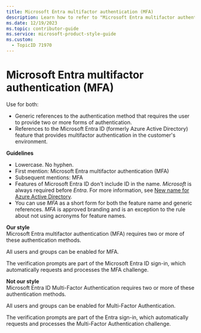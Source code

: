 ```yaml
---
title: Microsoft Entra multifactor authentication (MFA)
description: Learn how to refer to "Microsoft Entra multifactor authentication (MFA)" in your content.
ms.date: 12/19/2023
ms.topic: contributor-guide
ms.service: microsoft-product-style-guide
ms.custom:
  - TopicID 71970
---
```



# Microsoft Entra multifactor authentication (MFA)

Use for both:

- Generic references to the authentication method that requires the user to provide two or more forms of authentication.
- References to the Microsoft Entra ID (formerly Azure Active Directory) feature that provides multifactor authentication in the customer's environment.

**Guidelines**

- Lowercase. No hyphen.
- First mention: Microsoft Entra multifactor authentication (MFA)
- Subsequent mentions: MFA
- Features of Microsoft Entra ID don't include ID in the name. *Microsoft* is always required before *Entra*. For more information, see [New name for Azure Active Directory](/entra/fundamentals/new-name).
- You can use *MFA* as a short form for both the feature name and generic references. *MFA* is approved branding and is an exception to the rule about not using acronyms for feature names.

**Our style**  
Microsoft Entra multifactor authentication (MFA) requires two or more of these authentication methods.

All users and groups can be enabled for MFA.

The verification prompts are part of the Microsoft Entra ID sign-in, which automatically requests and processes the MFA challenge.

**Not our style**  
Microsoft Entra ID Multi-Factor Authentication requires two or more of these authentication methods.

All users and groups can be enabled for Multi-Factor Authentication.

The verification prompts are part of the Entra sign-in, which automatically requests and processes the Multi-Factor Authentication challenge.

